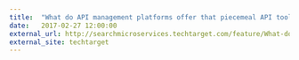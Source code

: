 ```yaml
---
title:  "What do API management platforms offer that piecemeal API tools can't?"
date:   2017-02-27 12:00:00
external_url: http://searchmicroservices.techtarget.com/feature/What-do-API-management-platforms-offer-that-piecemeal-API-tools-cant
external_site: techtarget
---
```

